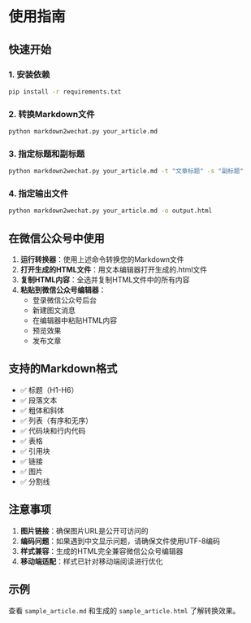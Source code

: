 # 使用指南

## 快速开始

### 1. 安装依赖
```bash
pip install -r requirements.txt
```

### 2. 转换Markdown文件
```bash
python markdown2wechat.py your_article.md
```

### 3. 指定标题和副标题
```bash
python markdown2wechat.py your_article.md -t "文章标题" -s "副标题"
```

### 4. 指定输出文件
```bash
python markdown2wechat.py your_article.md -o output.html
```

## 在微信公众号中使用

1. **运行转换器**：使用上述命令转换您的Markdown文件
2. **打开生成的HTML文件**：用文本编辑器打开生成的.html文件
3. **复制HTML内容**：全选并复制HTML文件中的所有内容
4. **粘贴到微信公众号编辑器**：
   - 登录微信公众号后台
   - 新建图文消息
   - 在编辑器中粘贴HTML内容
   - 预览效果
   - 发布文章

## 支持的Markdown格式

- ✅ 标题（H1-H6）
- ✅ 段落文本
- ✅ 粗体和斜体
- ✅ 列表（有序和无序）
- ✅ 代码块和行内代码
- ✅ 表格
- ✅ 引用块
- ✅ 链接
- ✅ 图片
- ✅ 分割线

## 注意事项

1. **图片链接**：确保图片URL是公开可访问的
2. **编码问题**：如果遇到中文显示问题，请确保文件使用UTF-8编码
3. **样式兼容**：生成的HTML完全兼容微信公众号编辑器
4. **移动端适配**：样式已针对移动端阅读进行优化

## 示例

查看 `sample_article.md` 和生成的 `sample_article.html` 了解转换效果。
